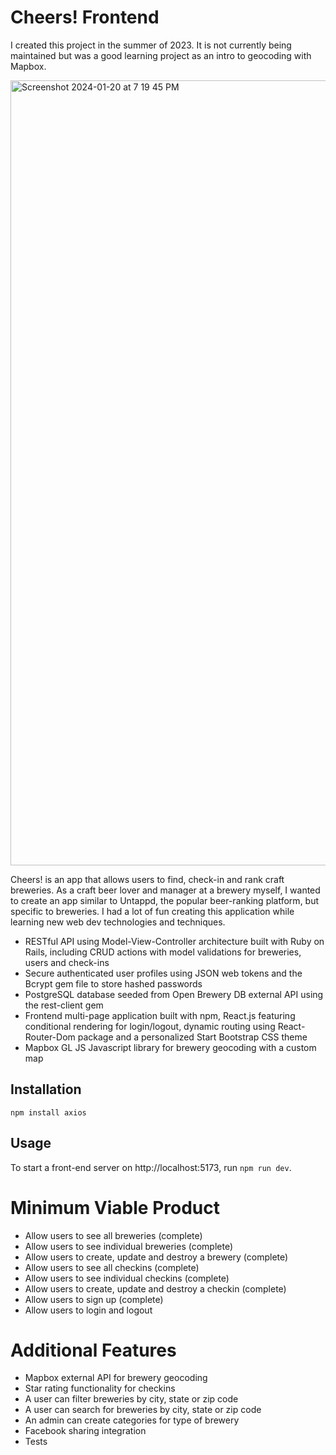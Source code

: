 # Cheers! Frontend

I created this project in the summer of 2023. It is not currently being maintained but was a good learning project as an intro to geocoding with Mapbox.

<img width="1256" alt="Screenshot 2024-01-20 at 7 19 45 PM" src="https://github.com/perrileah/cheers-frontend/assets/125906074/144c6640-537b-45a2-8e3e-76e1a7b110d1">

Cheers! is an app that allows users to find, check-in and rank craft breweries. As a craft beer lover and manager at a brewery myself, I wanted to create an app similar to Untappd, the popular beer-ranking platform, but specific to breweries. I had a lot of fun creating this application while learning new web dev technologies and techniques.

- RESTful API using Model-View-Controller architecture built with Ruby on Rails, including CRUD actions with model validations for breweries, users and check-ins
- Secure authenticated user profiles using JSON web tokens and the Bcrypt gem file to store hashed passwords
- PostgreSQL database seeded from Open Brewery DB external API using the rest-client gem
- Frontend multi-page application built with npm, React.js featuring conditional rendering for login/logout, dynamic routing using React-Router-Dom package and a personalized Start Bootstrap CSS theme
- Mapbox GL JS Javascript library for brewery geocoding with a custom map

## Installation

`npm install axios`

## Usage

To start a front-end server on http://localhost:5173, run `npm run dev`.

# Minimum Viable Product

- Allow users to see all breweries (complete)
- Allow users to see individual breweries (complete)
- Allow users to create, update and destroy a brewery (complete)
- Allow users to see all checkins (complete)
- Allow users to see individual checkins (complete)
- Allow users to create, update and destroy a checkin (complete)
- Allow users to sign up (complete)
- Allow users to login and logout

# Additional Features

- Mapbox external API for brewery geocoding
- Star rating functionality for checkins
- A user can filter breweries by city, state or zip code
- A user can search for breweries by city, state or zip code
- An admin can create categories for type of brewery
- Facebook sharing integration
- Tests
